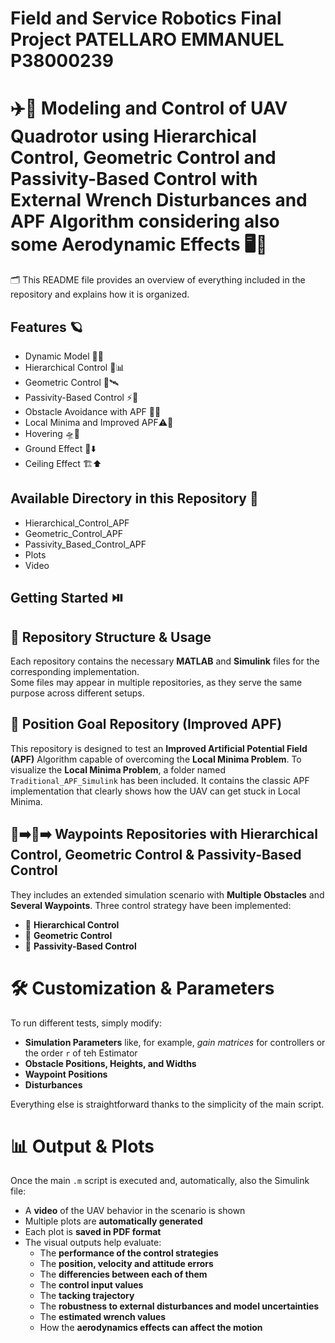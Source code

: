 # Field and Service Robotics Final Project PATELLARO EMMANUEL P38000239 #
# ✈️🚁 Modeling and Control of UAV Quadrotor using Hierarchical Control, Geometric Control and Passivity-Based Control with External Wrench Disturbances and APF Algorithm considering also some Aerodynamic Effects 🖥️🎯 #
🗂️ This README file provides an overview of everything included in the repository and explains how it is organized.

## Features 🪐 ##
- Dynamic Model 🚀🤖 
- Hierarchical Control 🧩📊
- Geometric Control 📐🛰️
- Passivity-Based Control ⚡🧭
- Obstacle Avoidance with APF 🚧🧲
- Local Minima and Improved APF⚠️🧱
- Hovering 🛸🛑
- Ground Effect 🛬⬇️
- Ceiling Effect 🏗️⬆️

## Available Directory in this Repository 📂 ##
- Hierarchical_Control_APF
- Geometric_Control_APF
- Passivity_Based_Control_APF
- Plots
- Video

## Getting Started ⏯️

## 📁 Repository Structure & Usage

Each repository contains the necessary **MATLAB** and **Simulink** files for the corresponding implementation.  
Some files may appear in multiple repositories, as they serve the same purpose across different setups.

## 🎯 Position Goal Repository (Improved APF)

This repository is designed to test an **Improved Artificial Potential Field (APF)** Algorithm capable of overcoming the **Local Minima Problem**.
To visualize the **Local Minima Problem**, a folder named `Traditional_APF_Simulink` has been included. It contains the classic APF implementation that clearly shows how the UAV can get stuck in Local Minima.


## 📍➡️📍➡️ Waypoints Repositories with Hierarchical Control, Geometric Control & Passivity-Based Control
They includes an extended simulation scenario with **Multiple Obstacles** and **Several Waypoints**.
Three control strategy have been implemented:
- 🔗 **Hierarchical Control**
- 📐 **Geometric Control**
- 🚀 **Passivity-Based Control**

# 🛠️ Customization & Parameters

To run different tests, simply modify:
- **Simulation Parameters** like, for example, *gain matrices* for controllers or the order `r` of teh Estimator
- **Obstacle Positions, Heights, and Widths**  
- **Waypoint Positions**
- **Disturbances**

Everything else is straightforward thanks to the simplicity of the main script.

# 📊 Output & Plots

Once the main `.m` script is executed and, automatically, also the Simulink file:
- A **video** of the UAV behavior in the scenario is shown  
- Multiple plots are **automatically generated**  
- Each plot is **saved in PDF format**
- The visual outputs help evaluate:  
  - The **performance of the control strategies**
  - The **position, velocity and attitude errors**
  - The **differencies between each of them**
  - The **control input values**
  - The **tacking trajectory**
  - The **robustness to external disturbances and model uncertainties**
  - The **estimated wrench values**
  - How the **aerodynamics effects can affect the motion**

